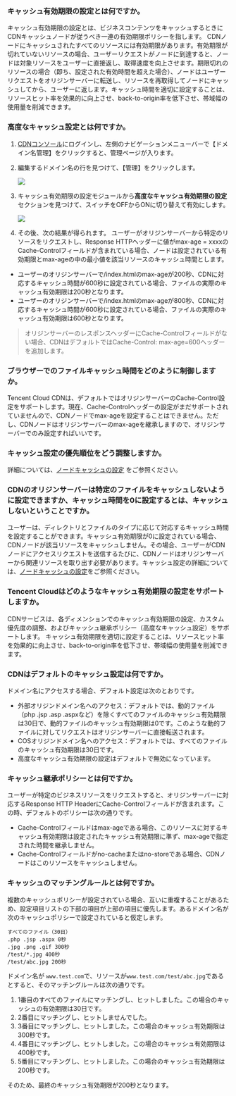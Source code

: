 ### キャッシュ有効期限の設定とは何ですか。
キャッシュ有効期限の設定とは、ビジネスコンテンツをキャッシュするときにCDNキャッシュノードが従うべき一連の有効期限ポリシーを指します。
CDNノードにキャッシュされたすべてのリソースには有効期限があります。有効期限が切れていないリソースの場合、ユーザーリクエストがノードに到達すると、ノードは対象リソースをユーザーに直接返し、取得速度を向上させます。期限切れのリソースの場合（即ち、設定された有効時間を超えた場合）、ノードはユーザーリクエストをオリジンサーバーに転送し、リソースを再取得してノードにキャッシュしてから、ユーザーに返します。キャッシュ時間を適切に設定することは、リソースヒット率を効果的に向上させ、back-to-origin率を低下させ、帯域幅の使用量を削減できます。

### 高度なキャッシュ設定とは何ですか。
1. [CDNコンソール](https://console.cloud.tencent.com/cdn)にログインし、左側のナビゲーションメニューバーで【ドメイン名管理】をクリックすると、管理ページが入ります。

2. 編集するドメイン名の行を見つけて、【管理】をクリックします。

   ![](https://main.qcloudimg.com/raw/53c1171f8b1fdec4ddd2f87f6c47fe12.png)

3. キャッシュ有効期限の設定モジュールから**高度なキャッシュ有効期限の設定**セクションを見つけて、スイッチをOFFからONに切り替えて有効にします。

   ![](https://main.qcloudimg.com/raw/dcb2baf6f60df8836243778c70e4ee60.png)

4. その後、次の結果が得られます。
  ユーザーがオリジンサーバーから特定のリソースをリクエストし、Response HTTPヘッダーに値がmax-age = xxxxのCache-Controlフィールドが含まれている場合、ノードは設定されている有効期限とmax-ageの中の最小値を該当リソースのキャッシュ時間とします。　
 - ユーザーのオリジンサーバーで/index.htmlのmax-ageが200秒、CDNに対応するキャッシュ時間が600秒に設定されている場合、ファイルの実際のキャッシュ有効期限は200秒となります。
 - ユーザーのオリジンサーバーで/index.htmlのmax-ageが800秒、CDNに対応するキャッシュ時間が600秒に設定されている場合、ファイルの実際のキャッシュ有効期限は600秒となります。
>オリジンサーバーのレスポンスヘッダーにCache-Controlフィールドがない場合、CDNはデフォルトではCache-Control: max-age=600ヘッダーを追加します。

### ブラウザーでのファイルキャッシュ時間をどのように制御しますか。
Tencent Cloud CDNは、デフォルトではオリジンサーバーのCache-Control設定をサポートします。現在、Cache-Controlヘッダーの設定がまだサポートされていませんので、CDNノードでmax-ageを設定することはできません。ただし、CDNノードはオリジンサーバーのmax-ageを継承しますので、オリジンサーバーでのみ設定すればいいです。

### キャッシュ設定の優先順位をどう調整しますか。
詳細については、[ノードキャッシュの設定](https://intl.cloud.tencent.com/document/product/228/35317) をご参照ください。

### CDNのオリジンサーバーは特定のファイルをキャッシュしないように設定できますか、キャッシュ時間を0に設定するとは、キャッシュしないということですか。
ユーザーは、ディレクトリとファイルのタイプに応じて対応するキャッシュ時間を設定することができます。キャッシュ有効期限が0に設定されている場合、CDNノードが該当リソースをキャッシュしません。その場合、ユーザーがCDNノードにアクセスリクエストを送信するたびに、CDNノードはオリジンサーバーから関連リソースを取り出す必要があります。キャッシュ設定の詳細については、[ノードキャッシュの設定](https://intl.cloud.tencent.com/document/product/228/35317)をご参照ください。

### Tencent Cloudはどのようなキャッシュ有効期限の設定をサポートしますか。
CDNサービスは、各ディメンションでのキャッシュ有効期限の設定、カスタム優先度の調整、およびキャッシュ継承ポリシー（高度なキャッシュ設定）をサポートします。 キャッシュ有効期限を適切に設定することは、リソースヒット率を効果的に向上させ、back-to-origin率を低下させ、帯域幅の使用量を削減できます。

### CDNはデフォルトのキャッシュ設定は何ですか。
ドメイン名にアクセスする場合、デフォルト設定は次のとおりです。
- 外部オリジンドメイン名へのアクセス：デフォルトでは、動的ファイル（php .jsp .asp .aspxなど）を除くすべてのファイルのキャッシュ有効期限は30日で、動的ファイルのキャッシュ有効期限は0です。このような動的ファイルに対してリクエストはオリジンサーバーに直接転送されます。
- COSオリジンドメイン名へのアクセス：デフォルトでは、すべてのファイルのキャッシュ有効期限は30日です。
- 高度なキャッシュ有効期限の設定はデフォルトで無効になっています。

### キャッシュ継承ポリシーとは何ですか。
ユーザーが特定のビジネスリソースをリクエストすると、オリジンサーバーに対応するResponse HTTP HeaderにCache-Controlフィールドが含まれます。この時、デフォルトのポリシーは次の通りです。
- Cache-Controlフィールドはmax-ageである場合、このリソースに対するキャッシュ有効期限は設定されたキャッシュ有効期限に準ず、max-ageで指定された時間を継承しません。
- Cache-Controlフィールドがno-cacheまたはno-storeである場合、CDNノードはこのリソースをキャッシュしません。

### キャッシュのマッチングルールとは何ですか。
複数のキャッシュポリシーが設定されている場合、互いに重複することがあるため、設定項目リストの下部の項目が上部の項目に優先します。あるドメイン名が次のキャッシュポリシーで設定されていると仮定します。
```
すべてのファイル（30日）
.php .jsp .aspx 0秒
.jpg .png .gif 300秒
/test/*.jpg 400秒
/test/abc.jpg 200秒
```

ドメイン名が `www.test.com`で、リソースが`www.test.com/test/abc.jpg`であるとすると、そのマッチングルールは次の通りです。
1. 1番目のすべてのファイルにマッチングし、ヒットしました。この場合のキャッシュの有効期限は30日です。
2. 2番目にマッチングし、ヒットしませんでした。
3. 3番目にマッチングし、ヒットしました。この場合のキャッシュ有効期限は300秒です。
4. 4番目にマッチングし、ヒットしました。この場合のキャッシュ有効期限は400秒です。
5. 5番目にマッチングし、ヒットしました。この場合のキャッシュ有効期限は200秒です。

そのため、最終のキャッシュ有効期限が200秒となります。
